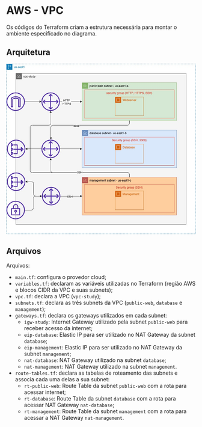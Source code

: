 # AWS - VPC

Os códigos do Terraform criam a estrutura necessária para montar o ambiente especificado no diagrama.

## Arquitetura

![](./aws-vpc-study.jpg)

## Arquivos

Arquivos:

- `main.tf`: configura o provedor cloud;
- `variables.tf`: declaram as variáveis utilizadas no Terraform (região AWS e blocos CIDR da VPC e suas subnets);
- `vpc.tf`: declara a VPC (`vpc-study`);
- `subnets.tf`: declara as três subnets da VPC (`public-web`, `database` e `management`);
- `gateways.tf`: declara os gateways utilizados em cada subnet:
  - `igw-study`: Internet Gateway utilizado pela subnet `public-web` para receber acesso da internet;
  - `eip-database`: Elastic IP para ser utilizado no NAT Gateway da subnet `database`;
  - `eip-management`: Elastic IP para ser utilizado no NAT Gateway da subnet `management`;
  - `nat-database`: NAT Gateway utilizado na subnet `database`;
  - `nat-management`: NAT Gateway utilizado na subnet `management`.
- `route-tables.tf`: declara as tabelas de roteamento das subnets e associa cada uma delas a sua subnet:
  - `rt-public-web`: Route Table da subnet `public-web` com a rota para acessar internet;
  - `rt-database`: Route Table da subnet `database` com a rota para acessar NAT Gateway `nat-database`;
  - `rt-management`: Route Table da subnet `management` com a rota para acessar a NAT Gateway `nat-management`.

